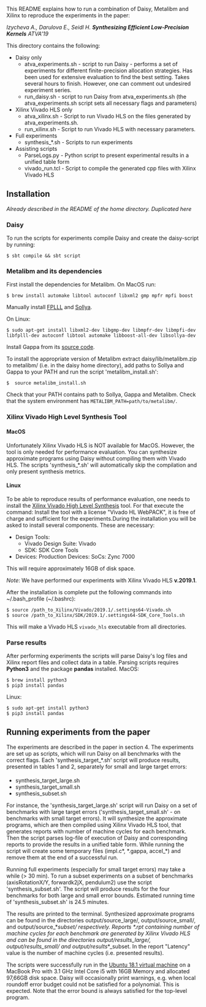 This README explains how to run a combination of Daisy, Metalibm and Xilinx to reproduce the experiments in the paper:

*Izycheva A., Darulova E., Seidl H. **Synthesizing Efficient Low-Precision Kernels** ATVA'19*

This directory contains the following:

+ Daisy only 
    + atva_experiments.sh - script to run Daisy - performs a set of experiments for different finite-precision allocation strategies. Has been used for extensive evaluation to find the best setting. Takes several hours to finish.
However, one can comment out undesired experiment series. 
    + run_daisy.sh - script to run Daisy from atva_experiments.sh (the atva_experiments.sh script sets all necessary flags and parameters)
+ Xilinx Vivado HLS only
    + atva_xilinx.sh - Script to run Vivado HLS on the files generated by atva_experiments.sh. 
    + run_xilinx.sh - Script to run Vivado HLS with necessary parameters. 
+ Full experiments 
    + synthesis_*.sh  - Scripts to run experiments 
+ Assisting scripts
    + ParseLogs.py  - Python script to present experimental results in a unified table form 
    + vivado_run.tcl - Script to compile the generated cpp files with Xilinx Vivado HLS 

## Installation
*Already described in the README of the home directory. Duplicated here*
### Daisy
To run the scripts for experiments compile Daisy and create the daisy-script by running:

```
$ sbt compile && sbt script
```

### Metalibm and its dependencies
First install the dependencies for Metalibm. On MacOS run:

```
$ brew install automake libtool autoconf libxml2 gmp mpfr mpfi boost
```

Manually install [FPLLL](https://github.com/fplll/fplll) and [Sollya](http://sollya.gforge.inria.fr/).

On Linux:

```
$ sudo apt-get install libxml2-dev libgmp-dev libmpfr-dev libmpfi-dev libfplll-dev autoconf libtool automake libboost-all-dev libsollya-dev
```

Install Gappa from its [source code](http://gappa.gforge.inria.fr/).

To install the appropriate version of Metalibm extract daisy/lib/metalibm.zip to metalibm/ (i.e. in the daisy home directory), add paths to Sollya and Gappa to your PATH and run the script 'metalibm_install.sh':

```
$  source metalibm_install.sh
```

Check that your PATH contains path to Sollya, Gappa and Metalibm. Check that the system environment has `METALIBM_PATH=path/to/metalibm/`. 

### Xilinx Vivado High Level Synthesis Tool
#### MacOS
Unfortunately Xilinx Vivado HLS is NOT available for MacOS. However, the tool is only needed for performance evaluation. You can synthesize approximate programs using Daisy without compiling them with Vivado HLS. The scripts 'synthesis_\*.sh' will automatically skip the compilation and only present synthesis metrics.

#### Linux
To be able to reproduce results of performance evaluation, one needs to install the [Xilinx Vivado High Level Synthesis](https://www.xilinx.com/products/design-tools/vivado.html) tool. For that execute the command:
Install the tool with a license "Vivado HL WebPACK", it is free of charge and sufficient for the experiments.During the installation you will be asked to install several components. These are necessary:
 + Design Tools: 
    + Vivado Design Suite: Vivado
    + SDK: SDK Core Tools
 + Devices: Production Devices: SoCs: Zync 7000
 
This will require approximately 16GB of disk space.

*Note*: We have performed our experiments with Xilinx Vivado HLS **v.2019.1**.

After the installation is complete put the following commands into ~/.bash_profile (~/.bashrc):
```
$ source /path_to_Xilinx/Vivado/2019.1/.settings64-Vivado.sh
$ source /path_to_Xilinx/SDK/2019.1/.settings64-SDK_Core_Tools.sh
```
This will make a Vivado HLS `vivado_hls` executable from all directories. 

### Parse results
After performing experiments the scripts will parse Daisy's log files and Xilinx report files and collect data in a table. Parsing scripts requires **Python3** and the package **pandas** installed.
MacOS:

```
$ brew install python3
$ pip3 install pandas
```

Linux:

```
$ sudo apt-get install python3
$ pip3 install pandas
```


## Running experiments from the paper
The experiments are described in the paper in section 4.
The experiments are set up as scripts, which will run Daisy on all benchmarks
with the correct flags. Each 'synthesis_target_*.sh' script will produce results, presented in tables 1 and 2, separately for small and large target errors:

####
- synthesis_target_large.sh
- synthesis_target_small.sh
- synthesis_subset.sh

For instance, the 'synthesis_target_large.sh' script will run Daisy on a set of benchmarks with large target errors ('synthesis_target_small.sh' - on benchmarks with small target errors).
It will synthesize the approximate programs, which are then compiled using Xilinx Vivado HLS tool, that generates reports with number of machine cycles for each benchmark. Then the script parses log-file of execution of Daisy and 
corresponding reports to provide the results in a unified table form.
While running the script will create some temporary files (impl.c*, *.gappa, accel_\*) and remove them at the end of a successful run.

Running full experiments (especially for small target errors) may take a while (> 30 min). To run a subset experiments on a subset of benchmarks (axisRotationX/Y, forwardk2jX, pendulum2) use the script 'synthesis_subset.sh'. The script will produce results for the four benchmarks for both large and small error bounds. Estimated running time of 'synthesis_subset.sh' is 24.5 minutes.

The results are printed to the terminal. Synthesized approximate programs can be found in the directories output/source_large/, output/source_small/, and  output/source_\*_subset/ respectively. Reports \*.rpt containing number of machine cycles for each benchmark are generated by Xilinx Vivado HLS and can be found in the directories output/results_large/, output/results_small/ and output/results_*_subset. In the report "Latency" value is the number of machine cycles (i.e. presented results).

The scripts were successfully run in the [Ubuntu 18.1 virtual machine](https://zenodo.org/record/2759473) on a MacBook Pro with 3.1 GHz Intel Core i5 with 16GB Memory and allocated 97,66GB disk space.
Daisy will occasionally print warnings, e.g. when local roundoff error budget could not be satisfied for a polynomial. This is expected. Note that the error bound is always satisfied for the top-level program.

